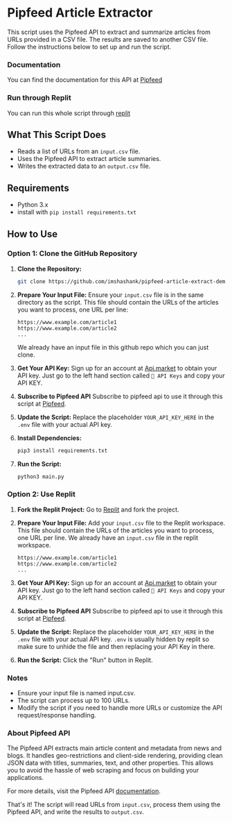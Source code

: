 # Pipfeed Article Extractor

This script uses the Pipfeed API to extract and summarize articles from URLs provided in a CSV file. The results are saved to another CSV file. Follow the instructions below to set up and run the script.

###  Documentation 
You can find the documentation for this API at [Pipfeed](https://docs.api.market/api-product-docs/magicapi/pipfeeds-extract-api-developer-documentation)

### Run through Replit
You can run this whole script through [replit](https://replit.com/@hello737/Pipfeed-article-extract#pipfeed-article-extract-demo/main.py)

## What This Script Does

- Reads a list of URLs from an `input.csv` file.
- Uses the Pipfeed API to extract article summaries.
- Writes the extracted data to an `output.csv` file.

## Requirements

- Python 3.x
- install with `pip install requirements.txt`

## How to Use

### Option 1: Clone the GitHub Repository

1. **Clone the Repository:**
   ```bash
   git clone https://github.com/imshashank/pipfeed-article-extract-demo.git
   ```

2. **Prepare Your Input File:**
   Ensure your `input.csv` file is in the same directory as the script. This file should contain the URLs of the articles you want to process, one URL per line:
   ```csv
   https://www.example.com/article1
   https://www.example.com/article2
   ...
   ```
   We already have an input file in this github repo which you can just clone. 


3. **Get Your API Key:**
   Sign up for an account at [Api.market](https://api.market/) to obtain your API key.
   Just go to the left hand section called `🔑 API Keys` and copy your API KEY.



4. **Subscribe to Pipfeed API**
   Subscribe to pipfeed api to use it through this script at [Pipfeed](https://api.market/store/pipfeed/parse).



5. **Update the Script:**
   Replace the placeholder `YOUR_API_KEY_HERE` in the `.env` file with your actual API key.


6. **Install Dependencies:**
   ```bash
   pip3 install requirements.txt
   ```

7. **Run the Script:**
   ```bash
   python3 main.py
   ```

### Option 2: Use Replit

1. **Fork the Replit Project:**
   Go to [Replit](https://replit.com/@hello737/Pipfeed-article-extract#pipfeed-article-extract-demo/main.py) and fork the project.

2. **Prepare Your Input File:**
   Add your `input.csv` file to the Replit workspace. This file should contain the URLs of the articles you want to process, one URL per line. We already have an `input.csv` file in the replit workspace.
   ```csv
   https://www.example.com/article1
   https://www.example.com/article2
   ...
   ```

3. **Get Your API Key:**
   Sign up for an account at [Api.market](https://api.market/) to obtain your API key.
   Just go to the left hand section called `🔑 API Keys` and copy your API KEY.


4. **Subscribe to Pipfeed API**
   Subscribe to pipfeed api to use it through this script at [Pipfeed](https://api.market/store/pipfeed/parse).


4. **Update the Script:**
   Replace the placeholder `YOUR_API_KEY_HERE` in the `.env` file with your actual API key.
   `.env` is usually hidden by replit so make sure to unhide the file and then replacing your API Key in there. 


5. **Run the Script:**
   Click the "Run" button in Replit.



### Notes

- Ensure your input file is named input.csv.
- The script can process up to 100 URLs.
- Modify the script if you need to handle more URLs or customize the API request/response handling.

### About Pipfeed API

The Pipfeed API extracts main article content and metadata from news and blogs. It handles geo-restrictions and client-side rendering, providing clean JSON data with titles, summaries, text, and other properties. This allows you to avoid the hassle of web scraping and focus on building your applications.

For more details, visit the Pipfeed API [documentation](https://docs.api.market/api-product-docs/magicapi/pipfeeds-extract-api-developer-documentation).



That's it! The script will read URLs from `input.csv`, process them using the Pipfeed API, and write the results to `output.csv`.
